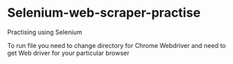 # Selenium-web-scraper-practise
Practising using Selenium

To run file you need to change directory for Chrome Webdriver and need to get Web driver for your particular browser
